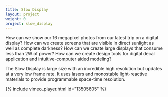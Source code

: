 ```yaml
---
title: Slow Display
layout: project
weight: 0
project: slow_display
---
```

How can we show our 16 megapixel photos from our latest trip on a digital display? How can we create screens that are visible in direct sunlight as well as complete darkness? How can we create large displays that consume less than 2W of power? How can we create design tools for digital decal application and intuitive-computer aided modeling?

The Slow Display is large size with an incredible high resolution but updates at a very low frame rate. It uses lasers and monostable light-reactive materials to provide programmable space-time resolution.

{% include vimeo_player.html id="13505605" %}
